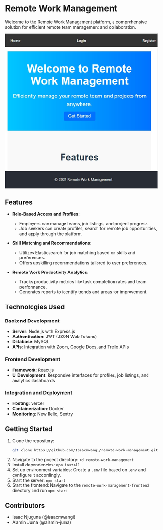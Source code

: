 # Remote Work Management
Welcome to the Remote Work Management platform, a comprehensive solution for efficient remote team management and collaboration.

![Remote Work Management Screenshot](./frontend/src/assets/Screenshot_Home.jpg)

## Features

- **Role-Based Access and Profiles**:
  - Employers can manage teams, job listings, and project progress.
  - Job seekers can create profiles, search for remote job opportunities, and apply through the platform.

- **Skill Matching and Recommendations**:
  - Utilizes Elasticsearch for job matching based on skills and preferences.
  - Offers upskilling recommendations tailored to user preferences.

- **Remote Work Productivity Analytics**:
  - Tracks productivity metrics like task completion rates and team performance.
  - Generates reports to identify trends and areas for improvement.

## Technologies Used

### Backend Development
- **Server**: Node.js with Express.js
- **Authentication**: JWT (JSON Web Tokens)
- **Database**: MySQL
- **APIs**: Integration with Zoom, Google Docs, and Trello APIs

### Frontend Development
- **Framework**: React.js
- **UI Development**: Responsive interfaces for profiles, job listings, and analytics dashboards

### Integration and Deployment
- **Hosting**: Vercel
- **Containerization**: Docker
- **Monitoring**: New Relic, Sentry

## Getting Started

1. Clone the repository:
   ```bash
   git clone https://github.com/Isaacmwangi/remote-work-management.git

2. Navigate to the project directory: `cd remote-work-management`
3. Install dependencies: `npm install`
4. Set up environment variables: Create a `.env` file based on `.env` and configure it accordingly.
5. Start the server: `npm start`
6. Start the frontend: Navigate to the `remote-work-management-frontend` directory and run `npm start`

## Contributors

- Isaac Njuguna (@isaacmwangi)
- Alamin Juma (@alamin-juma)

